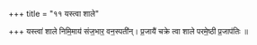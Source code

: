 +++
title = "११ यस्त्वा शाले"

+++
यस्त्वा॑ शाले निमि॒माय॑ संज॒भार॒ वन॒स्पती॑न्। प्र॒जायै॑ चक्रे त्वा शाले परमे॒ष्ठी प्र॒जाप॑तिः ॥